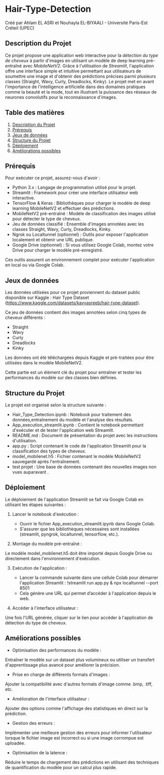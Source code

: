 # Hair-Type-Detection

Créé par Ahlam EL ASRI et Nouhayla EL-BIYAALI - Université Paris-Est Créteil (UPEC)


## Description du Projet

Ce projet propose une application web interactive pour la *détection du type de cheveux* à partir d'images en utilisant un modèle de deep learning pré-entraîné avec *MobileNetV2*. Grâce à l'utilisation de *Streamlit*, l'application offre une interface simple et intuitive permettant aux utilisateurs de soumettre une image et d'obtenir des prédictions précises parmi plusieurs classes (Straight, Wavy, Curly, Dreadlocks, Kinky). Le projet met en avant l'importance de l'intelligence artificielle dans des domaines pratiques comme la beauté et la mode, tout en illustrant la puissance des réseaux de neurones convolutifs pour la reconnaissance d'images.

## Table des matières

1. [Description du Projet](#description-du-projet)
2. [Prérequis](#prérequis)
3. [Jeux de données](#jeux-de-données)
4. [Structure du Projet](#structure-du-projet)
5. [Déploiement](#déploiement)
6. [Améliorations possibles](#améliorations-possibles)

## Prérequis

Pour exécuter ce projet, assurez-vous d'avoir :

- Python 3.x : Langage de programmation utilisé pour le projet.
- Streamlit : Framework pour créer une interface utilisateur web interactive.
- TensorFlow & Keras : Bibliothèques pour charger le modèle de deep learning MobileNetV2 et effectuer des prédictions.
- MobileNetV2 pré-entraîné : Modèle de classification des images utilisé pour détecter le type de cheveux.
- Jeu de données classifié : Ensemble d'images annotées avec les classes Straight, Wavy, Curly, Dreadlocks, Kinky.
- Ngrok ou Localtunnel (optionnel) : Outils pour exposer l'application localement et obtenir une URL publique.
- Google Drive (optionnel) : Si vous utilisez Google Colab, montez votre Drive pour charger le modèle pré-enregistré.
  
Ces outils assurent un environnement complet pour exécuter l'application en local ou via Google Colab.

## Jeux de données

Les données utilisées pour ce projet proviennent du dataset public disponible sur Kaggle : Hair Type Dataset (https://www.kaggle.com/datasets/kavyasreeb/hair-type-dataset).

Ce jeu de données contient des images annotées selon cinq types de cheveux différents :

- Straight
- Wavy
- Curly
- Dreadlocks
- Kinky
  
Les données ont été téléchargées depuis Kaggle et pré-traitées pour être utilisées dans le modèle MobileNetV2.

Cette partie est un élément clé du projet pour entraîner et tester les performances du modèle sur des classes bien définies.

##  Structure du Projet

Le projet est organisé selon la structure suivante :

- Hair_Type_Detection.ipynb : Notebook pour traitement des données,entraînement du modèle et l'analyse des résultats.
- App_execution_streamlit.ipynb : Contient le notebook permettant d'exécuter et de tester l'application web Streamlit.
- README.md : Document de présentation du projet avec les instructions d'utilisation.
- app.py : Script contenant le code de l'application Streamlit pour la classification des types de cheveux.
- model_mobilenet.h5 : Fichier contenant le modèle MobileNetV2 sauvegardé après l'entraînement.
- test projet : Une base de données contenant des nouvelles images non vues auparavant .

##  Déploiement

Le déploiement de l'application Streamlit se fait via Google Colab en utilisant les étapes suivantes :

1. Lancer le notebook d'exécution :
    - Ouvrir le fichier App_execution_streamlit.ipynb dans Google Colab.
    - S'assurer que les bibliothèques nécessaires sont installées (streamlit, pyngrok, localtunnel, tensorflow, etc.).

3. Montage du modèle pré-entraîné :

Le modèle model_mobilenet.h5 doit être importé depuis Google Drive ou directement dans l'environnement d'exécution.

3. Exécution de l'application :
   
   - Lancer la commande suivante dans une cellule Colab pour démarrer l'application Streamlit : !streamlit run app.py & npx localtunnel --port 8501
   - Cela génère une URL qui permet d’accéder à l'application depuis le web.

4. Accéder à l'interface utilisateur :
   
Une fois l'URL générée, cliquer sur le lien pour accéder à l'application de détection du type de cheveux.


## Améliorations possibles

- Optimisation des performances du modèle :
  
Entraîner le modèle sur un dataset plus volumineux ou utiliser un transfert d'apprentissage plus avancé pour améliorer la précision.

- Prise en charge de différents formats d'images :
  
Ajouter la compatibilité avec d'autres formats d'image comme .bmp, .tiff, etc.

- Amélioration de l'interface utilisateur :
  
Ajouter des options comme l'affichage des statistiques en direct sur la prédiction.

- Gestion des erreurs :

Implémenter une meilleure gestion des erreurs pour informer l'utilisateur lorsque le fichier image est incorrect ou si une image corrompue est uploadée.

- Optimisation de la latence :
  
Réduire le temps de chargement des prédictions en utilisant des techniques de quantification du modèle pour un calcul plus rapide.



